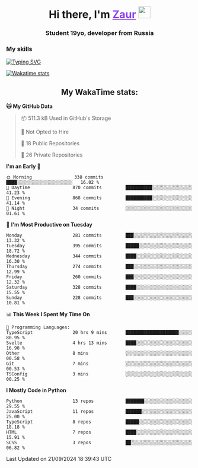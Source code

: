 <h1 align="center">
    Hi there, I'm 
    <a href="https://t.me/litera11yme" target="_blank" style="color: #8C43EA">Zaur</a>
    <img src="https://github.com/blackcater/blackcater/raw/main/images/Hi.gif" height="32">
</h1>

<h3 align="center">
    Student 19yo, developer from Russia
</h3>  

### **My skills**
[![Typing SVG](https://readme-typing-svg.herokuapp.com?font=Oxanium&duration=3000&pause=1500&color=8C43EA&height=30&lines=JavaScript/TypeScript:+React.js,+Next.js;HTML+(PUG),+CSS+(SCSS);Python:+FastAPI,+Flask,+Aiogram,+Telethon;SQL:+PostgreSQL,+SQLite)](https://git.io/typing-svg)

[![Wakatime stats](https://github-readme-stats.vercel.app/api/wakatime?username=skyguy&hide_title=true&show_icons=true&title_color=8C43EA&icon_color=BE57EA&bg_color=30,191919,341b56&text_color=B1B1B1&border_radius=10&hide_border=true)](https://github.com/anuraghazra/github-readme-stats)


<h2 align="center"> My WakaTime stats: </h2>

<!--START_SECTION:waka-->
**🐱 My GitHub Data** 

> 📦 511.3 kB Used in GitHub's Storage 
 > 
> 🚫 Not Opted to Hire
 > 
> 📜 18 Public Repositories 
 > 
> 🔑 26 Private Repositories 
 > 
**I'm an Early 🐤** 

```text
🌞 Morning                338 commits         ████░░░░░░░░░░░░░░░░░░░░░   16.02 % 
🌆 Daytime                870 commits         ██████████░░░░░░░░░░░░░░░   41.23 % 
🌃 Evening                868 commits         ██████████░░░░░░░░░░░░░░░   41.14 % 
🌙 Night                  34 commits          ░░░░░░░░░░░░░░░░░░░░░░░░░   01.61 % 
```
📅 **I'm Most Productive on Tuesday** 

```text
Monday                   281 commits         ███░░░░░░░░░░░░░░░░░░░░░░   13.32 % 
Tuesday                  395 commits         █████░░░░░░░░░░░░░░░░░░░░   18.72 % 
Wednesday                344 commits         ████░░░░░░░░░░░░░░░░░░░░░   16.30 % 
Thursday                 274 commits         ███░░░░░░░░░░░░░░░░░░░░░░   12.99 % 
Friday                   260 commits         ███░░░░░░░░░░░░░░░░░░░░░░   12.32 % 
Saturday                 328 commits         ████░░░░░░░░░░░░░░░░░░░░░   15.55 % 
Sunday                   228 commits         ███░░░░░░░░░░░░░░░░░░░░░░   10.81 % 
```


📊 **This Week I Spent My Time On** 

```text
💬 Programming Languages: 
TypeScript               20 hrs 9 mins       ████████████████████░░░░░   80.95 % 
Svelte                   4 hrs 13 mins       ████░░░░░░░░░░░░░░░░░░░░░   16.98 % 
Other                    8 mins              ░░░░░░░░░░░░░░░░░░░░░░░░░   00.58 % 
Git                      7 mins              ░░░░░░░░░░░░░░░░░░░░░░░░░   00.53 % 
TSConfig                 3 mins              ░░░░░░░░░░░░░░░░░░░░░░░░░   00.25 % 
```

**I Mostly Code in Python** 

```text
Python                   13 repos            ███████░░░░░░░░░░░░░░░░░░   29.55 % 
JavaScript               11 repos            ██████░░░░░░░░░░░░░░░░░░░   25.00 % 
TypeScript               8 repos             █████░░░░░░░░░░░░░░░░░░░░   18.18 % 
HTML                     7 repos             ████░░░░░░░░░░░░░░░░░░░░░   15.91 % 
SCSS                     3 repos             ██░░░░░░░░░░░░░░░░░░░░░░░   06.82 % 
```




 Last Updated on 21/09/2024 18:39:43 UTC
<!--END_SECTION:waka-->
